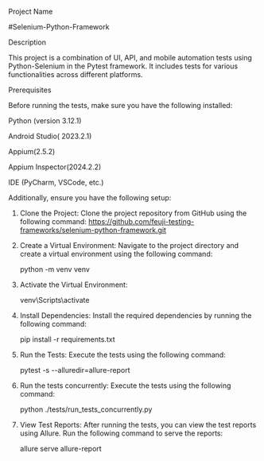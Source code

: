 Project Name

#Selenium-Python-Framework

Description

This project is a combination of UI, API, and mobile automation tests using Python-Selenium in the Pytest framework. It includes tests for various functionalities across different platforms.

Prerequisites

Before running the tests, make sure you have the following installed:

Python (version 3.12.1)

Android Studio( 2023.2.1)

Appium(2.5.2)

Appium Inspector(2024.2.2)

IDE (PyCharm, VSCode, etc.)

Additionally, ensure you have the following setup:

1. Clone the Project:
    Clone the project repository from GitHub using the following command:
    https://github.com/feuji-testing-frameworks/selenium-python-framework.git
2. Create a Virtual Environment:
    Navigate to the project directory and create a virtual environment using the following command:

   python -m venv venv
4. Activate the Virtual Environment:

   venv\Scripts\activate
5. Install Dependencies: Install the required dependencies by running the following command:

   pip install -r requirements.txt
6. Run the Tests: Execute the tests using the following command:

   pytest -s --alluredir=allure-report
7. Run the tests concurrently: Execute the tests using the following command:

    python ./tests/run_tests_concurrently.py 
8. View Test Reports: After running the tests, you can view the test reports using Allure. Run the following command to
serve the reports:

   allure serve allure-report
